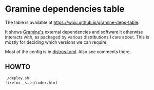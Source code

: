 # Gramine dependencies table

The table is available at https://woju.github.io/gramine-deps-table.

It shows [Gramine's](https://github.com/gramineproject/gramine) external
dependencies and software it otherwise interacts with, as packaged by various
distributions I care about. This is mostly for deciding which versions we can
require.

Most of the config is in [distros.toml](data/distros.toml). Also see comments there.

## HOWTO

```sh
./deploy.sh
firefox _site/index.html
```

<!-- vim: set tw=80 : -->

